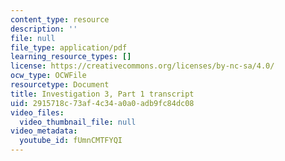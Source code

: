 ```yaml
---
content_type: resource
description: ''
file: null
file_type: application/pdf
learning_resource_types: []
license: https://creativecommons.org/licenses/by-nc-sa/4.0/
ocw_type: OCWFile
resourcetype: Document
title: Investigation 3, Part 1 transcript
uid: 2915718c-73af-4c34-a0a0-adb9fc84dc08
video_files:
  video_thumbnail_file: null
video_metadata:
  youtube_id: fUmnCMTFYQI
---
```

